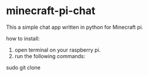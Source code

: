 # minecraft-pi-chat
This a simple chat app written in python for Minecraft pi.

how to install:

1) open terminal on your raspberry pi.
2) run the following commands:

sudo git clone 
